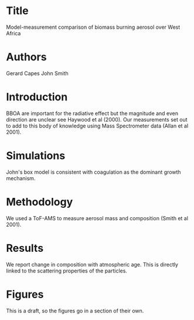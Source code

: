 # Title
Model-measurement comparison of biomass burning aerosol
over West Africa

# Authors
Gerard Capes
John Smith

# Introduction
BBOA are important for the radiative effect
but the magnitude and even direction are unclear
see Haywood et al (2000).
Our measurements set out to add to this 
body of knowledge using Mass Spectrometer data
(Allan et al 2001).

# Simulations
John's box model is consistent with coagulation
as the dominant growth mechanism.

# Methodology
We used a ToF-AMS to measure aerosol mass and composition
(Smith et al 2001).

# Results
We report change in composition with atmospheric age.
This is directly linked to the scattering properties
of the particles.

# Figures
This is a draft, so the figures go in a section of their own.